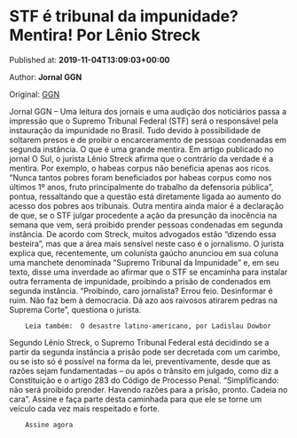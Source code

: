 
# STF é tribunal da impunidade? Mentira! Por Lênio Streck

Published at: **2019-11-04T13:09:03+00:00**

Author: **Jornal GGN**

Original: [GGN](https://jornalggn.com.br/justica/stf-e-tribunal-da-impunidade-mentira-por-lenio-streck/)

Jornal GGN – Uma leitura dos jornais e uma audição dos noticiários passa a impressão que o Supremo Tribunal Federal (STF) será o responsável pela instauração da impunidade no Brasil. Tudo devido à possibilidade de soltarem presos e de proibir o encarceramento de pessoas condenadas em segunda instância. O que é uma grande mentira.
Em artigo publicado no jornal O Sul, o jurista Lênio Streck afirma que o contrário da verdade é a mentira. Por exemplo, o habeas corpus não beneficia apenas aos ricos. “Nunca tantos pobres foram beneficiados por habeas corpus como nos últimos 1º anos, fruto principalmente do trabalho da defensoria pública”, pontua, ressaltando que a questão está diretamente ligada ao aumento do acesso dos pobres aos tribunais.
Outra mentira ainda maior é a declaração de que, se o STF julgar procedente a ação da presunção da inocência na semana que vem, será proibido prender pessoas condenadas em segunda instância.
De acordo com Streck, muitos advogados estão “dizendo essa besteira”, mas que a área mais sensível neste caso é o jornalismo. O jurista explica que, recentemente, um colunista gaúcho anunciou em sua coluna uma manchete denominada “Supremo Tribunal da Impunidade” e, em seu texto, disse uma inverdade ao afirmar que o STF se encaminha para instalar outra ferramenta de impunidade, proibindo a prisão de condenados em segunda instância. “Proibindo, caro jornalista? Errou feio. Desinformar é ruim. Não faz bem à democracia. Dá azo aos raivosos atirarem pedras na Suprema Corte”, questiona o jurista.

        Leia também:  O desastre latino-americano, por Ladislau Dowbor
      
Segundo Lênio Streck, o Supremo Tribunal Federal está decidindo se a partir da segunda instância a prisão pode ser decretada com um carimbo, ou se isto só é possível na forma da lei, preventivamente, desde que as razões sejam fundamentadas – ou após o trânsito em julgado, como diz a Constituição e o artigo 283 do Código de Processo Penal. “Simplificando: não será proibido prender. Havendo razões para a prisão, pronto. Cadeia no cara”.
Assine e faça parte desta caminhada para que ele se torne um veículo cada vez mais respeitado e forte.

        Assine agora
      
